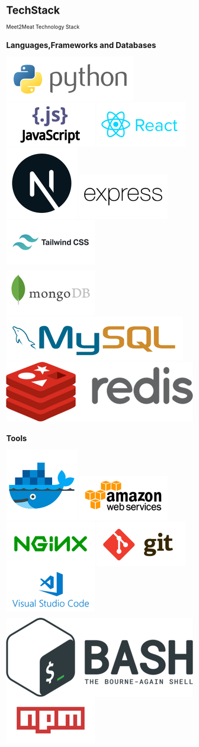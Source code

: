# TechStack
Meet2Meat Technology Stack

## Languages,Frameworks and Databases

![Python3](/images/python-horizontal.svg) ![js](/images/javascript-ar21.svg) ![React](/images/reactjs-ar21.svg) ![NextJs](/images/nextjs.svg) ![express](/images/expressjs-ar21.svg) ![Tailwind](/images/tailwindcss-ar21.svg)


![MongoDB](/images/mongodb-ar21.svg) ![MySQL](/images/mysql-horizontal.svg) ![redis](/images/redis-official.svg)

## Tools

![Docker](/images/docker.svg) ![AWS](/images/amazon_aws-ar21.svg) ![Nginx](/images/nginx-ar21.svg) ![GIT](/images/git-scm-ar21.svg) ![VScode](/images/visualstudio_code-ar21.svg) 

![Bash](/images/gnu_bash-official.svg) ![NPM](/images/npmjs-ar21.svg)
